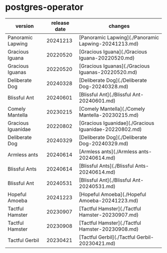 # postgres-operator	


|version|release date|changes|
|---|---|---|
|Panoramic Lapwing|20241213|[Panoramic Lapwing](./Panoramic Lapwing-20241213.md)|
|Gracious Iguana|20220520|[Gracious Iguana](./Gracious Iguana-20220520.md)|
|Gracious Iguanas|20220520|[Gracious Iguanas](./Gracious Iguanas-20220520.md)|
|Deliberate Dog|20240328|[Deliberate Dog](./Deliberate Dog-20240328.md)|
|Blissful Ant|20240601|[Blissful Ant](./Blissful Ant-20240601.md)|
|Comely Mantella|20230215|[Comely Mantella](./Comely Mantella-20230215.md)|
|Gracious Iguanidae|20220802|[Gracious Iguanidae](./Gracious Iguanidae-20220802.md)|
|Deliberate Dog|20240329|[Deliberate Dog](./Deliberate Dog-20240329.md)|
|Armless ants|20240614|[Armless ants](./Armless ants-20240614.md)|
|Blissful Ants|20240614|[Blissful Ants](./Blissful Ants-20240614.md)|
|Blissful Ant|20240531|[Blissful Ant](./Blissful Ant-20240531.md)|
|Hopeful Amoeba|20241223|[Hopeful Amoeba](./Hopeful Amoeba-20241223.md)|
|Tactful Hamster|20230907|[Tactful Hamster](./Tactful Hamster-20230907.md)|
|Tactful Hamster|20230908|[Tactful Hamster](./Tactful Hamster-20230908.md)|
|Tactful Gerbil|20230421|[Tactful Gerbil](./Tactful Gerbil-20230421.md)|

